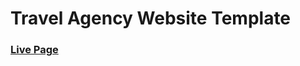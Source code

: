 # Travel Agency Website Template

### [Live Page](https://idenisoff.github.io/travel-agency-template/#/)